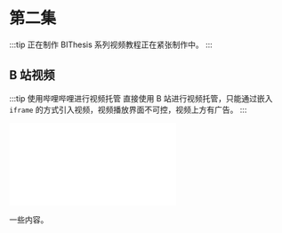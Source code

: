 # 第二集

:::tip 正在制作
BIThesis 系列视频教程正在紧张制作中。
:::

## B 站视频

:::tip 使用哔哩哔哩进行视频托管
直接使用 B 站进行视频托管，只能通过嵌入 `iframe` 的方式引入视频，视频播放界面不可控，视频上方有广告。
:::

<div id="embed-video">
  <iframe src="//player.bilibili.com/player.html?aid=57588999&bvid=BV1wx41197vS&cid=100555535&page=1&high_quality=1" scrolling="no" border="0" frameborder="no" framespacing="0" allowfullscreen="true" ></iframe>
</div>

一些内容。
